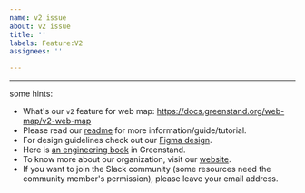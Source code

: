 ```yaml
---
name: v2 issue
about: v2 issue
title: ''
labels: Feature:V2
assignees: ''

---
```


---
some hints:
- What's our `v2` feature for web map: https://docs.greenstand.org/web-map/v2-web-map
- Please read our [readme](https://github.com/Greenstand/treetracker-web-map-client#treetracker-web) for more information/guide/tutorial.
- For design guidelines check out our [Figma design](https://www.figma.com/file/XdYFdjlsHvxehlrkPVYq0l/Greenstand-Webmap).
- Here is [an engineering book](https://greenstand.gitbook.io/engineering/) in Greenstand.
- To know more about our organization, visit our [website](https://greenstand.org).
- If you want to join the Slack community (some resources need the community member's permission), please leave your email address.
